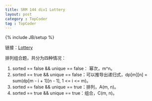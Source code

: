 ```yaml
---
title: SRM 144 div1 Lottery
layout: post
category : TopCoder
tag : TopCoder
---
```

{% include JB/setup %}

链接：[Lottery](https://community.topcoder.com/stat?c=problem_statement&pm=1659&rd=4515)

排列组合题，共分为四种情况：

1. sorted == false && unique == false： 幂次，m^n。
2. sorted == true && unique == false：可以推导出递归式，dp[m][n] = sum(dp[m - i + 1][n - 1], 1 <= i <= m)。
3. sorted == false && unique == true：排列，A(m, n)。
4. sorted == true && unique == true：组合，C(m, n)。